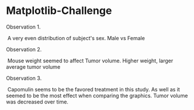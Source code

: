 # Matplotlib-Challenge

Observation 1. 

​	A very even distribution of subject's sex. Male vs Female

Observation 2.

​	Mouse weight seemed to affect Tumor volume. Higher weight, larger average tumor volume

Observation 3.

​	Capomulin seems to be the favored treatment in this study. As well as it seemed to be the most effect when comparing the graphics. Tumor volume was decreased over time.